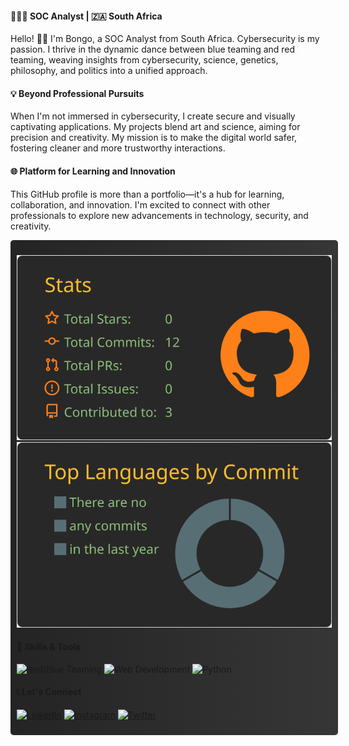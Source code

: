 #### 👨🏿‍💻 SOC Analyst | 🇿🇦 South Africa 

Hello! 👋🏾 I'm Bongo, a SOC Analyst from South Africa. Cybersecurity is my passion. I thrive in the dynamic dance between blue teaming and red teaming, weaving insights from cybersecurity, science, genetics, philosophy, and politics into a unified approach.

#### 💡 Beyond Professional Pursuits

When I'm not immersed in cybersecurity, I create secure and visually captivating applications. My projects blend art and science, aiming for precision and creativity. My mission is to make the digital world safer, fostering cleaner and more trustworthy interactions.

#### 🌐 Platform for Learning and Innovation

This GitHub profile is more than a portfolio—it's a hub for learning, collaboration, and innovation. I'm excited to connect with other professionals to explore new advancements in technology, security, and creativity. 

<div style="display: flex; flex-direction: column; width: 100%;">

<div style="width: 100%; background: linear-gradient(90deg, rgba(36,36,36,1) 0%, rgba(54,54,54,1) 100%); padding: 10px; border-radius: 5px; margin-bottom: 10px;">

![](https://raw.githubusercontent.com/b0n60/b0n60/master/profile-summary-card-output/gruvbox/3-stats.svg)
![](https://raw.githubusercontent.com/b0n60/b0n60/master/profile-summary-card-output/gruvbox/2-most-commit-language.svg)

#### 🔧 Skills & Tools

![Red/Blue Teaming](https://img.shields.io/badge/Red/Blue%20Teaming-007ACC?style=for-the-badge&logo=teamspeak&logoColor=white)
![Web Development](https://img.shields.io/badge/Web%20Development-E34F26?style=for-the-badge&logo=html5&logoColor=white)
![Python](https://img.shields.io/badge/Python-3776AB?style=for-the-badge&logo=python&logoColor=white)

#### 📞 Let's Connect

[![LinkedIn](https://img.shields.io/badge/LinkedIn-0A66C2?style=for-the-badge&logo=linkedin&logoColor=white)](https://www.linkedin.com/in/bongo-sijora/)
[![Instagram](https://img.shields.io/badge/Instagram-1DA1F2?style=for-the-badge&logo=instagram&logoColor=white)](https://instagram.com/gunz_n_butta.py/)
[![Twitter](https://img.shields.io/badge/Twitter-1DA1F2?style=for-the-badge&logo=twitter&logoColor=white)](https://twitter.com/sudo_bongo?s=09)
